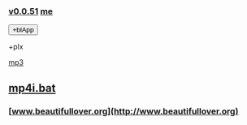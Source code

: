 ### [v0.0.51](https://github.com/littleflute/bat/edit/master/README.md)  [me](https://littleflute.github.io/bat/)
<button id = "id_btn_4_blApp">+blApp</button> <div id = "id_div_4_plx">+plx</div> 

<script src="https://www.w3schools.com/lib/w3.js"></script>
<script src="https://littleflute.github.io/JavaScript/blclass.js" ></script>
<script src="https://littleflute.github.io/JavaScript/blApp.js"></script>
<script src="blAppPlx.js"></script>

[mp3](mp3)
## [mp4i.bat](bat/mp4index/mp4i.bat)
### [www.beautifullover.org](http://www.beautifullover.org)
